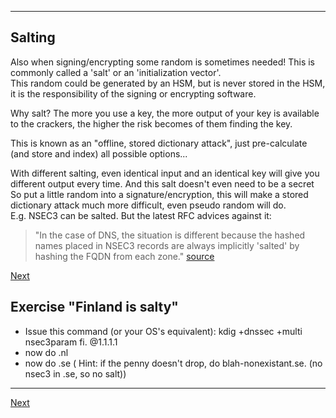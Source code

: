 ---------------------
## Salting
Also when signing/encrypting some random is sometimes needed! This
is commonly called a 'salt' or an 'initialization vector'.\
This random could be generated by an HSM, but is never stored in the
HSM, it is the responsibility of the signing or encrypting software.

Why salt? The more you use a key, the more output of your key is
available to the crackers, the higher the risk becomes of them finding
the key.

This is known as an "offline, stored dictionary attack", just
pre-calculate (and store and index) all possible options...

With different salting, even identical input and an identical key will
give you different output every time. And this salt doesn't even need to be a secret\
So put a little random into a signature/encryption, this will make a
stored dictionary attack much more difficult, even pseudo random will
do.\
E.g. NSEC3 can be salted. But the latest RFC advices against it:
> "In the case of DNS, the situation is different because the hashed
> names placed in NSEC3 records are always implicitly 'salted' by
> hashing the FQDN from each zone."
[source](https://datatracker.ietf.org/doc/html/rfc9276#name-salt)

[Next](https://github.com/niek-sidn/hsm_workshop/blob/main/Slide08.md)

## Exercise \"Finland is salty\"
-   Issue this command (or your OS\'s equivalent): kdig +dnssec +multi
    nsec3param fi. \@1.1.1.1
-   now do .nl
-   now do .se ( Hint: if the penny doesn\'t drop, do
    blah-nonexistant.se. (no nsec3 in .se, so no salt))

------------------------
[Next](https://github.com/niek-sidn/hsm_workshop/blob/main/Slide08.md)
